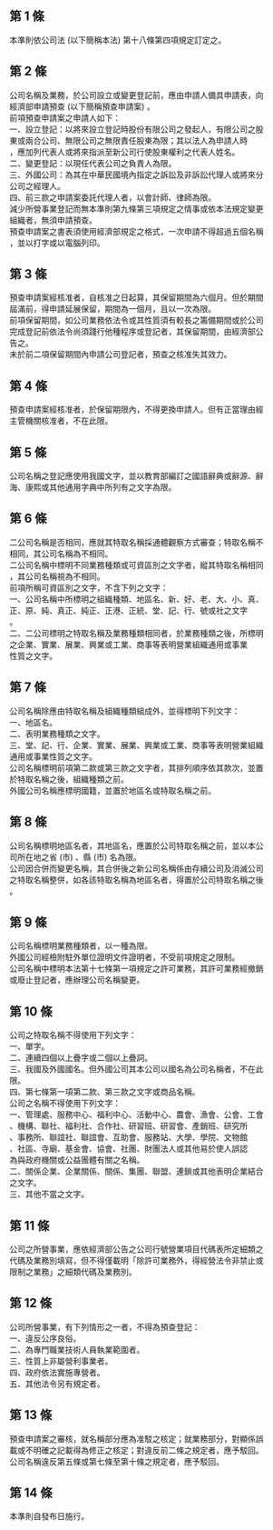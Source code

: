 第 1 條
-------
本準則依公司法 (以下簡稱本法) 第十八條第四項規定訂定之。

第 2 條
-------
公司名稱及業務，於公司設立或變更登記前，應由申請人備具申請表，向  
經濟部申請預查 (以下簡稱預查申請案) 。  
前項預查申請案之申請人如下：  
一、設立登記：以將來設立登記時股份有限公司之發起人，有限公司之股  
    東或兩合公司、無限公司之無限責任股東為限；其以法人為申請人時  
    ，應加列代表人或將來指派至新公司行使股東權利之代表人姓名。  
二、變更登記：以現任代表公司之負責人為限。  
三、外國公司：為其在中華民國境內指定之訴訟及非訴訟代理人或將來分  
    公司之經理人。  
四、前三款之申請案委託代理人者，以會計師、律師為限。  
減少所營事業登記而無本準則第九條第三項規定之情事或依本法規定變更  
組織者，無須申請預查。  
預查申請案之書表須使用經濟部規定之格式，一次申請不得超過五個名稱  
，並以打字或以電腦列印。

第 3 條
-------
預查申請案經核准者，自核准之日起算，其保留期間為六個月。但於期間  
屆滿前，得申請延展保留，期間為一個月，且以一次為限。  
前項保留期間，如公司業務依法令或其性質須有較長之籌備期間或於公司  
完成登記前依法令尚須踐行他種程序或登記者，其保留期間，由經濟部公  
告之。  
未於前二項保留期間內申請公司登記者，預查之核准失其效力。

第 4 條
-------
預查申請案經核准者，於保留期限內，不得更換申請人。但有正當理由經  
主管機關核准者，不在此限。

第 5 條
-------
公司名稱之登記應使用我國文字，並以教育部編訂之國語辭典或辭源、辭  
海、康熙或其他通用字典中所列有之文字為限。

第 6 條
-------
二公司名稱是否相同，應就其特取名稱採通體觀察方式審查；特取名稱不  
相同，其公司名稱為不相同。  
二公司名稱中標明不同業務種類或可資區別之文字者，縱其特取名稱相同  
，其公司名稱視為不相同。  
前項所稱可資區別之文字，不含下列之文字：  
一、公司名稱中所標明之組織種類、地區名、新、好、老、大、小、真、  
    正、原、純、真正、純正、正港、正統、堂、記、行、號或社之文字  
    。  
二、二公司標明之特取名稱及業務種類相同者，於業務種類之後，所標明  
    之企業、實業、展業、興業或工業、商事等表明營業組織通用或事業  
    性質之文字。

第 7 條
-------
公司名稱除應由特取名稱及組織種類組成外，並得標明下列文字：  
一、地區名。  
二、表明業務種類之文字。  
三、堂、記、行、企業、實業、展業、興業或工業、商事等表明營業組織  
    通用或事業性質之文字。  
公司名稱標明前項第二款或第三款之文字者，其排列順序依其款次，並置  
於特取名稱之後，組織種類之前。  
外國公司名稱應標明國籍，並置於地區名或特取名稱之前。

第 8 條
-------
公司名稱標明地區名者，其地區名，應置於公司特取名稱之前，並以本公  
司所在地之省 (市) 、縣 (市) 名為限。  
公司因合併而變更名稱，其合併後之新公司名稱係由存續公司及消滅公司  
之特取名稱整併，如各該特取名稱為地區名者，得置於公司特取名稱之後  
。

第 9 條
-------
公司名稱標明業務種類者，以一種為限。  
外國公司經檢附駐外單位證明文件證明者，不受前項規定之限制。  
公司名稱中標明本法第十七條第一項規定之許可業務，其許可業務經撤銷  
或廢止登記者，應辦理公司名稱變更。

第 10 條
--------
公司之特取名稱不得使用下列文字：  
一、單字。  
二、連續四個以上疊字或二個以上疊詞。  
三、我國及外國國名。但外國公司其本公司以國名為公司名稱者，不在此  
    限。  
四、第七條第一項第二款、第三款之文字或商品名稱。  
公司之名稱不得使用下列文字：  
一、管理處、服務中心、福利中心、活動中心、農會、漁會、公會、工會  
    、機構、聯社、福利社、合作社、研習班、研習會、產銷班、研究所  
    、事務所、聯誼社、聯誼會、互助會、服務站、大學、學院、文物館  
    、社區、寺廟、基金會、協會、社團、財團法人或其他易於使人誤認  
    為與政府機關或公益團體有關之名稱。  
二、關係企業、企業關係、關係、集團、聯盟、連鎖或其他表明企業結合  
    之文字。  
三、其他不當之文字。

第 11 條
--------
公司之所營事業，應依經濟部公告之公司行號營業項目代碼表所定細類之  
代碼及業務別填寫，但不得僅載明「除許可業務外，得經營法令非禁止或  
限制之業務」之細類代碼及業務別。

第 12 條
--------
公司所營事業，有下列情形之一者，不得為預查登記：  
一、違反公序良俗。  
二、為專門職業技術人員執業範圍者。  
三、性質上非屬營利事業者。  
四、政府依法實施專營者。  
五、其他法令另有規定者。

第 13 條
--------
預查申請案之審核，就名稱部分應為准駁之核定；就業務部分，對顯係誤  
載或不明確之記載得為修正之核定；對違反前二條之規定者，應予駁回。  
公司名稱違反第五條或第七條至第十條之規定者，應予駁回。

第 14 條
--------
本準則自發布日施行。

